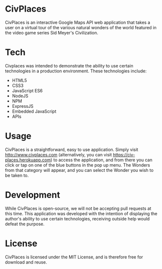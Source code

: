 # CivPlaces

CivPlaces is an interactive Google Maps API web application that takes a user on a virtual tour of the various natural wonders of the world featured in the video game series Sid Meyer's Civilization.

# Tech

Civplaces was intended to demonstrate the ability to use certain technologies in a production environment. These technologies include:

  - HTML5
  - CSS3 
  - JavaScript ES6 
  - NodeJS 
  - NPM
  - ExpressJS 
  - Embedded JavaScript 
  - APIs

# Usage

CivPlaces is a straightforward, easy to use application. Simply visit http://www.civplaces.com (alternatively, you can visit https://civ-places.herokuapp.com) to access the application, and from there you can click or tap on one of the blue buttons in the pop up menu. The Wonders from that category will appear, and you can select the Wonder you wish to be taken to.

# Development

While CivPlaces is open-source, we will not be accepting pull requests at this time. This application was developed with the intention of displaying the author's ability to use certain technologies, receiving outside help would defeat the purpose.

# License

CivPlaces is licensed under the MIT License, and is therefore free for download and reuse.

